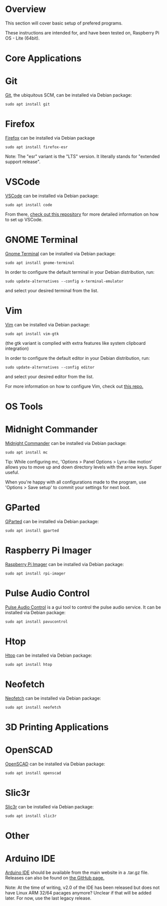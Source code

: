 Overview
===
This section will cover basic setup of prefered programs.

These instructions are intended for, and have been tested on, Raspberry Pi OS - Lite (64bit).


Core Applications
===
Git
===
[Git](https://git-scm.com/), the ubiquitous SCM, can be installed via Debian package:
```
sudo apt install git
```

Firefox
===
[Firefox](https://www.mozilla.org) can be installed via Debian package
```
sudo apt install firefox-esr
```
Note: The "esr" variant is the "LTS" version. It literally stands for "extended support release".

VSCode
===
[VSCode](https://code.visualstudio.com/) can be installed via Debian package:
```
sudo apt install code
```
From there, [check out this repository](https://github.com/thegreatgramblinham/vscode-config) for more detailed information on how to set up VSCode.

GNOME Terminal
===
[Gnome Terminal](https://help.gnome.org/users/gnome-terminal/stable/) can be installed via Debian package:
```
sudo apt install gnome-terminal
```
In order to configure the default terminal in your Debian distribution, run:
```
sudo update-alternatives --config x-terminal-emulator
```
and select your desired terminal from the list.

Vim
===
[Vim](https://www.vim.org/) can be installed via Debian package:
```
sudo apt install vim-gtk
```
(the gtk variant is complied with extra features like system clipboard integration)

In order to configure the default editor in your Debian distribution, run:
```
sudo update-alternatives --config editor
```
and select your desired editor from the list.

For more information on how to configure Vim, check out [this repo.](https://github.com/thegreatgramblinham/vim-config)

OS Tools
===
Midnight Commander
===
[Midnight Commander](https://midnight-commander.org/) can be installed via Debian package:
```
sudo apt install mc
```

Tip: While configuring mc, 'Options > Panel Options > Lynx-like motion' allows you to move up and down directory levels with the arrow keys. Super useful.

When you're happy with all configurations made to the program, use 'Options > Save setup' to commit your settings for next boot.

GParted
===
[GParted](https://gparted.org/) can be installed via Debian package:
```
sudo apt install gparted
```

Raspberry Pi Imager
===
[Raspberry Pi Imager](https://github.com/raspberrypi/rpi-imager) can be installed via Debian package:
```
sudo apt install rpi-imager
```

Pulse Audio Control
===
[Pulse Audio Control]() is a gui tool to control the pulse audio service. It can be installed via Debian
package:
```
sudo apt install pavucontrol
```

Htop
===
[Htop](https://htop.dev/) can be installed via Debian package:
```
sudo apt install htop
```

Neofetch
===
[Neofetch](https://github.com/dylanaraps/neofetch) can be installed via Debian package:
```
sudo apt install neofetch
```

3D Printing Applications
===
OpenSCAD
===
[OpenSCAD](https://openscad.org/) can be installed via Debian package:
```
sudo apt install openscad
```

Slic3r
===
[Slic3r](https://slic3r.org/) can be installed via Debian package:
```
sudo apt install slic3r
```

Other
===
Arduino IDE
===
[Arduino IDE](https://www.arduino.cc/en/software) should be available from the main website in a .tar.gz file. Releases can also be found on [the GitHub page.](https://github.com/arduino/arduino-ide)

Note: At the time of writing, v2.0 of the IDE has been released but does not have Linux ARM 32/64 pacages anymore? Unclear if that will be added later. For now, use the last legacy release.
